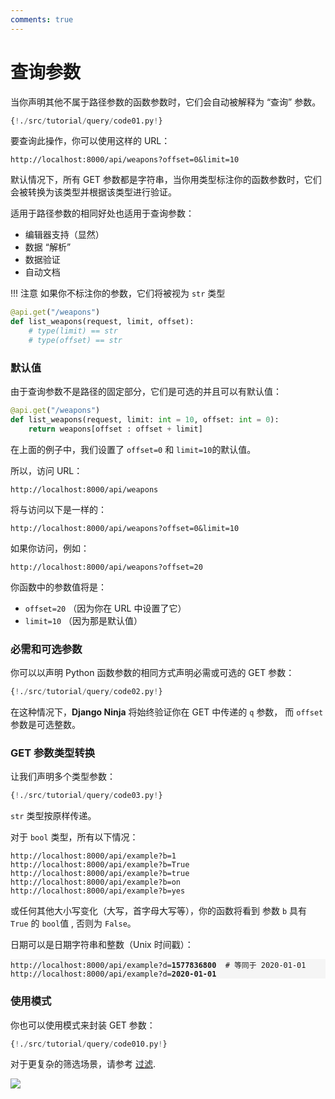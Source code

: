```yaml
---
comments: true
---
```

# 查询参数

当你声明其他不属于路径参数的函数参数时，它们会自动被解释为 “查询” 参数。
```python hl_lines="5"
{!./src/tutorial/query/code01.py!}
```

要查询此操作，你可以使用这样的 URL：

```
http://localhost:8000/api/weapons?offset=0&limit=10
```
默认情况下，所有 GET 参数都是字符串，当你用类型标注你的函数参数时，它们会被转换为该类型并根据该类型进行验证。

适用于路径参数的相同好处也适用于查询参数：

- 编辑器支持（显然）
- 数据 “解析”
- 数据验证
- 自动文档


!!! 注意
    如果你不标注你的参数，它们将被视为 `str` 类型

```python hl_lines="2"
@api.get("/weapons")
def list_weapons(request, limit, offset):
    # type(limit) == str
    # type(offset) == str
```

### 默认值

由于查询参数不是路径的固定部分，它们是可选的并且可以有默认值：

```python hl_lines="2"
@api.get("/weapons")
def list_weapons(request, limit: int = 10, offset: int = 0):
    return weapons[offset : offset + limit]
```

在上面的例子中，我们设置了 `offset=0` 和 `limit=10`的默认值。

所以，访问 URL：
```
http://localhost:8000/api/weapons
```
将与访问以下是一样的：
```
http://localhost:8000/api/weapons?offset=0&limit=10
```
如果你访问，例如：
```
http://localhost:8000/api/weapons?offset=20
```

你函数中的参数值将是：

 - `offset=20` （因为你在 URL 中设置了它）
 - `limit=10` （因为那是默认值）


### 必需和可选参数

你可以以声明 Python 函数参数的相同方式声明必需或可选的 GET 参数：

```python hl_lines="5"
{!./src/tutorial/query/code02.py!}
```

在这种情况下，**Django Ninja** 将始终验证你在 GET 中传递的 `q` 参数， 而 `offset` 参数是可选整数。

### GET 参数类型转换

让我们声明多个类型参数：
```python hl_lines="5"
{!./src/tutorial/query/code03.py!}
```
`str` 类型按原样传递。

对于 `bool` 类型，所有以下情况：
```
http://localhost:8000/api/example?b=1
http://localhost:8000/api/example?b=True
http://localhost:8000/api/example?b=true
http://localhost:8000/api/example?b=on
http://localhost:8000/api/example?b=yes
```
或任何其他大小写变化（大写，首字母大写等），你的函数将看到
参数 `b` 具有 `True` 的 `bool`值 , 否则为 `False`。

日期可以是日期字符串和整数（Unix 时间戳）：

<pre style="font-size: .85em; background-color:rgb(245, 245, 245);">
http://localhost:8000/api/example?d=<strong>1577836800</strong>  # 等同于 2020-01-01
http://localhost:8000/api/example?d=<strong>2020-01-01</strong>
</pre>


### 使用模式

你也可以使用模式来封装 GET 参数：

```python hl_lines="1 2  5 6 7 8"
{!./src/tutorial/query/code010.py!}
```

对于更复杂的筛选场景，请参考 [过滤](./filtering.md).

<img style="object-fit: cover; object-position: 50% 50%;" loading="lazy" fetchpriority="auto" aria-hidden="true" draggable="false" src="https://picsum.photos/825/47.jpg">
